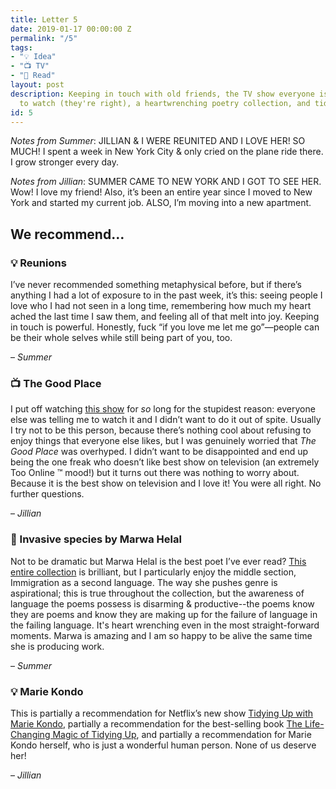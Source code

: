 ```yaml
---
title: Letter 5
date: 2019-01-17 00:00:00 Z
permalink: "/5"
tags:
- "💡 Idea"
- "📺 TV"
- "📖 Read"
layout: post
description: Keeping in touch with old friends, the TV show everyone is telling you
  to watch (they're right), a heartwrenching poetry collection, and tidying up.
id: 5
---
```


_Notes from Summer_: JILLIAN & I WERE REUNITED AND I LOVE HER! SO MUCH! I spent a week in New York City & only cried on the plane ride there. I grow stronger every day.

_Notes from Jillian_: SUMMER CAME TO NEW YORK AND I GOT TO SEE HER. Wow! I love my friend! Also, it’s been an entire year since I moved to New York and started my current job. ALSO, I’m moving into a new apartment.

## We recommend…

### 💡 Reunions

I’ve never recommended something metaphysical before, but if there’s anything I had a lot of exposure to in the past week, it’s this: seeing people I love who I had not seen in a long time, remembering how much my heart ached the last time I saw them, and feeling all of that melt into joy. Keeping in touch is powerful. Honestly, fuck “if you love me let me go”—people can be their whole selves while still being part of you, too.

– _Summer_

### 📺 The Good Place

I put off watching [this show](https://www.google.com/url?sa=t&rct=j&q=&esrc=s&source=web&cd=3&cad=rja&uact=8&ved=2ahUKEwjrqav1mPXfAhWDg-AKHdlGAEMQFjACegQIGhAB&url=https%3A%2F%2Fwww.nbc.com%2Fthe-good-place&usg=AOvVaw0szHorGs8s_MRr2_J2hmd7) for _so_ long for the stupidest reason: everyone else was telling me to watch it and I didn’t want to do it out of spite. Usually I try not to be this person, because there’s nothing cool about refusing to enjoy things that everyone else likes, but I was genuinely worried that _The Good Place_ was overhyped. I didn’t want to be disappointed and end up being the one freak who doesn’t like best show on television (an extremely Too Online ™️ mood!) but it turns out there was nothing to worry about. Because it is the best show on television and I love it! You were all right. No further questions.

– _Jillian_

### 📖 Invasive species by Marwa Helal

Not to be dramatic but Marwa Helal is the best poet I’ve ever read? [This entire collection](https://www.amazon.com/Invasive-species-Marwa-Helal/dp/1937658937) is brilliant, but I particularly enjoy the middle section, Immigration as a second language. The way she pushes genre is aspirational; this is true throughout the collection, but the awareness of language the poems possess is disarming & productive--the poems know they are poems and know they are making up for the failure of language in the failing language. It's heart wrenching even in the most straight-forward moments. Marwa is amazing and I am so happy to be alive the same time she is producing work.

– _Summer_

### 💡 Marie Kondo

This is partially a recommendation for Netflix’s new show [Tidying Up with Marie Kondo](https://www.google.com/url?sa=t&rct=j&q=&esrc=s&source=web&cd=21&cad=rja&uact=8&ved=2ahUKEwjz0LChofPfAhUwnOAKHQIFANEQFjAUegQICRAB&url=https%3A%2F%2Fwww.netflix.com%2Ftitle%2F80209379&usg=AOvVaw30XNabsjXZcQky7PhIvU3N), partially a recommendation for the best-selling book [The Life-Changing Magic of Tidying Up](https://konmari.com/products/the-life-changing-magic-of-tidying-up), and partially a recommendation for Marie Kondo herself, who is just a wonderful human person. None of us deserve her!

– _Jillian_
